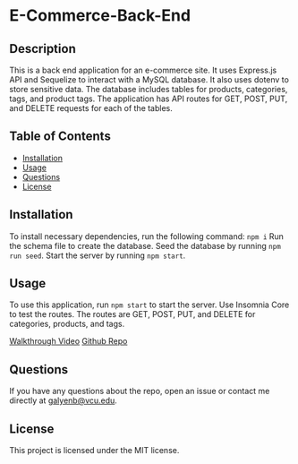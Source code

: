 # E-Commerce-Back-End

## Description

This is a back end application for an e-commerce site. It uses Express.js API and Sequelize to interact with a MySQL database. It also uses dotenv to store sensitive data. The database includes tables for products, categories, tags, and product tags. The application has API routes for GET, POST, PUT, and DELETE requests for each of the tables.

## Table of Contents

- [Installation](#installation)
- [Usage](#usage)
- [Questions](#questions)
- [License](#license)

## Installation

To install necessary dependencies, run the following command: `npm i`
Run the schema file to create the database. Seed the database by running `npm run seed`.
Start the server by running `npm start`.

## Usage

To use this application, run `npm start` to start the server. Use Insomnia Core to test the routes. The routes are GET, POST, PUT, and DELETE for categories, products, and tags.

[Walkthrough Video](https://drive.google.com/file/d/1nnR5eASBHwOQj-0p0sMtJvaEFQDzpWgl/view?usp=sharing)
[Github Repo](https://github.com/SeeYouThursday/E-Commerce-Back-End)

## Questions

If you have any questions about the repo, open an issue or contact me directly at [galyenb@vcu.edu](galyenb@vcu.edu).

## License

This project is licensed under the MIT license.

